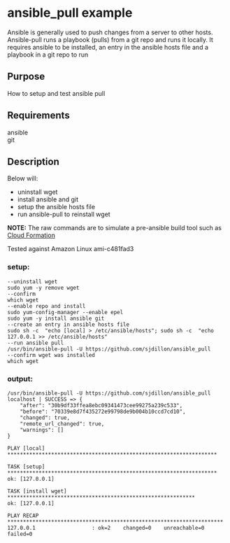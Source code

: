 # ansible_pull example
Ansible is generally used to push changes from a server to other hosts.  Ansible-pull runs a playbook (pulls) from a git repo and runs it locally.  It requires ansible to be installed, an entry in the ansible hosts file and a playbook in a git repo to run

## Purpose
How to setup and test ansible pull

## Requirements
ansible  
git

## Description
Below will: 
- uninstall wget
- install ansible and git
- setup the ansible hosts file
- run ansible-pull to reinstall wget

**NOTE:** The raw commands are to simulate a pre-ansible build tool such as [Cloud Formation](https://aws.amazon.com/cloudformation/)

Tested against Amazon Linux ami-c481fad3

### setup:
    --uninstall wget
    sudo yum -y remove wget
    --confirm
    which wget 
    --enable repo and install 
    sudo yum-config-manager --enable epel
    sudo yum -y install ansible git
    --create an entry in ansible hosts file
    sudo sh -c  "echo [local] > /etc/ansible/hosts"; sudo sh -c  "echo 127.0.0.1 >> /etc/ansible/hosts"
    --run ansible pull
    /usr/bin/ansible-pull -U https://github.com/sjdillon/ansible_pull
    --confirm wget was installed
    which wget
    
### output: 
    /usr/bin/ansible-pull -U https://github.com/sjdillon/ansible_pull
    localhost | SUCCESS => {
        "after": "30b9df33ffea8ebc09341473cee99275a239c533",
        "before": "70339e8d7f435272e99798de9b004b10ccd7cd10",
        "changed": true,
        "remote_url_changed": true,
        "warnings": []
    }

    PLAY [local] *******************************************************************

    TASK [setup] *******************************************************************
    ok: [127.0.0.1]

    TASK [install wget] ************************************************************
    ok: [127.0.0.1]

    PLAY RECAP *********************************************************************
    127.0.0.1                  : ok=2    changed=0    unreachable=0    failed=0



